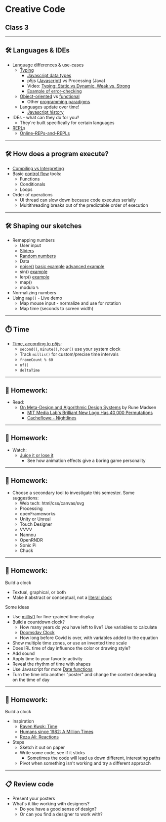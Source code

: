 # Creative Code

## Class 3

---

## 🛠️ Languages & IDEs

- [Language differences & use-cases](https://www.quora.com/What-are-the-differences-that-exist-between-programming-languages/answer/James-Barton-129)
  - [Typing](https://en.wikipedia.org/wiki/Type_system)
    - [Javascript data types](../images/javascript-datatypes.jpg)
    - p5js ([Javascript](https://blog.jscrambler.com/type-system-in-javascript-what-it-is-and-why-it-matters)) vs Processing (Java)
    - Video: [Typing: Static vs Dynamic, Weak vs. Strong](https://www.youtube.com/watch?v=C5fr0LZLMAs)
    - [Example of error-checking](https://editor.p5js.org/cacheflowe/sketches/RIT2lquNi)
  - [Object-oriented](https://www.youtube.com/watch?v=m_MQYyJpIjg) vs [functional](https://www.youtube.com/watch?v=XGNYDjyD6G8)
    - Other [programming paradigms](https://en.wikipedia.org/wiki/Programming_paradigm)
  - Languages update over time!
    - [Javascript history](https://www.educative.io/blog/javascript-versions-history)
- IDEs - what can they do for you?
  - They're built specifically for certain languages
- [REPL](https://en.wikipedia.org/wiki/Read%E2%80%93eval%E2%80%93print_loop)s
  - [Online-REPs-and-REPLs](https://joel.franusic.com/online-reps-and-repls)

---

## 🛠️ How does a program execute?

- [Compiling vs Interpreting](https://yesfordev.com/is-javascript-compiled-or-interpreted/)
- Basic [control flow](https://en.wikipedia.org/wiki/Control_flow) tools:
  - Functions
  - Conditionals
  - Loops
- Order of operations
  - UI thread can slow down because code executes serially
  - Multithreading breaks out of the predictable order of execution

---

## 🛠️ Shaping our sketches

- Remapping numbers
  - User input
  - [Sliders](https://editor.p5js.org/cacheflowe/sketches/t7su_ViJ3)
  - [Random numbers](https://happycoding.io/tutorials/p5js/random)
  - Data
  - [noise()](https://twitter.com/pantrymoth/status/1557085719318990850) [basic example](https://editor.p5js.org/cacheflowe/sketches/rTspcZzcf) [advanced example](https://editor.p5js.org/cacheflowe/sketches/GemonFb9A)
  - sin() [example](https://www.hailpixel.com/articles/generative-art-simple-mathematics)
  - lerp() [example](https://editor.p5js.org/cacheflowe/sketches/GemonFb9A)
  - map()
  - modulo `%`
- Normalizing numbers
- Using `map()` - Live demo
  - Map mouse input - normalize and use for rotation
  - Map time (seconds to screen width)

---

## ⏱️ Time

- [Time, according to p5js](https://editor.p5js.org/cacheflowe/sketches/EdkIstnmFL):
  - `second()`, `minute()`, `hour()` use your system clock
  - Track `millis()` for custom/precise time intervals
  - `frameCount % 60`
  - `nf()`
  - `deltaTime`

---

## 📝 Homework:

- Read:
  - [On Meta-Design and Algorithmic Design Systems](https://runemadsen.com/blog/on-meta-design-and-algorithmic-design-systems/) by Rune Madsen
    - [MIT Media Lab's Brilliant New Logo Has 40,000 Permutations](https://www.fastcompany.com/1663378/mit-media-labs-brilliant-new-logo-has-40000-permutations-video)
    - [Cacheflowe - Nightlines](https://cacheflowe.com/art/physical/nightlines-t-shirt)

---

## 📝 Homework:

- Watch:
  - [Juice it or lose it](https://www.youtube.com/watch?v=Fy0aCDmgnxg)
    - See how animation effects give a boring game personality

---

## 📝 Homework:

- Choose a secondary tool to investigate this semester. Some suggestions:
  - Web tech: html/css/canvas/svg
  - Processing
  - openFrameworks
  - Unity or Unreal
  - Touch Designer
  - VVVV
  - Nannou
  - OpenRNDR
  - Sonic Pi
  - Chuck

---

## 📝 Homework:

Build a clock

- Textual, graphical, or both
- Make it abstract or conceptual, not a [literal clock](https://p5js.org/examples/input-clock.html)

Some ideas

- Use [millis()](https://p5js.org/reference/#/p5/millis) for fine-grained time display
- Build a countdown clock?
  - How many years do you have left to live? Use variables to calculate
  - [Doomsday Clock](https://thebulletin.org/doomsday-clock/current-time/)
  - How long before Covid is over, with variables added to the equation
- Show multiple time zones, or use an invented time scale
- Does IRL time of day influence the color or drawing style?
- Add sound
- Apply time to your favorite activity
- Reveal the rhythm of time with shapes
- Use Javascript for more [Date functions](https://flaviocopes.com/javascript-dates/)
- Turn the time into another "poster" and change the content depending on the time of day

---

## 📝 Homework:

Build a clock

- Inspiration
  - [Raven Kwok: Time](http://ravenkwok.com/time/)
  - [Humans since 1982: A Million Times](https://vimeo.com/channels/staffpicks/60491636)
  - [Reza Ali: Reactions](https://www.instagram.com/p/CBogs4FH4E0/)
- Steps
  - Sketch it out on paper
  - Write some code, see if it sticks
    - Sometimes the code will lead us down different, interesting paths
  - Pivot when something isn't working and try a different approach

---

## 📋 Review code

- Present your posters
- What's it like working with designers?
  - Do you have a good sense of design?
  - Or can you find a designer to work with?
